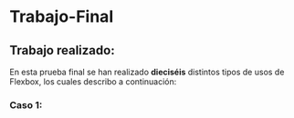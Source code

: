 # Trabajo-Final

## Trabajo realizado:
En esta prueba final se han realizado **dieciséis** distintos tipos de usos de Flexbox, los cuales describo a continuación:

### Caso 1:
